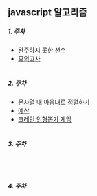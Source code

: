 ## javascript 알고리즘

##### 1. 주차
- <a href="https://programmers.co.kr/learn/courses/30/lessons/42576" target="_blank" rel="noopener noreferrer">완주하지 못한 선수</a>
- <a href="https://programmers.co.kr/learn/courses/30/lessons/42840" target="_blank" rel="noopener noreferrer">모의고사</a>
<br><br>

##### 2. 주차
- <a href="https://programmers.co.kr/learn/courses/30/lessons/12915" target="_blank" rel="noopener noreferrer">문자열 내 마음대로 정렬하기</a>
- <a href="https://programmers.co.kr/learn/courses/30/lessons/12982" target="_blank" rel="noopener noreferrer">예산</a>
- <a href="https://programmers.co.kr/learn/courses/30/lessons/64061" target="_blank" rel="noopener noreferrer">크레인 인형뽑기 게임</a>
<br><br>

##### 3. 주차
<br><br>

##### 4. 주차
<br><br>
